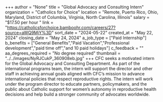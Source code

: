 +++
author = "None"
title = "Global Advocacy and Consulting Intern"
organization = "Catholics for Choice"
location = "Remote, Puerto Rico, Ohio, Maryland, District of Columbia, Virginia, North Carolina, Illinois"
salary = "$17.50 per hour "
link = "https://catholicsforchoice.bamboohr.com/careers/27?source=aWQ9MjY%3D"
sort_date = "2024-05-22"
created_at = "May 22, 2024"
closing_date = "May 24, 2024"
a_job_type = ["Paid Internship"]
b_benefits = ["General Benefits","Paid Vacation","Professional development","paid time off","and 10 paid holidays"]
c_feedback = ""
aa_degrees_required = "No degree required"
thumbnail = "../../images/NyRJCukP_360908eb.jpg"
+++
CFC seeks a motivated intern for the Global Advocacy and Consulting Department. As part of the international programs team, the intern will support the director and other staff in achieving annual goals aligned with CFC’s mission to advance international policies that respect reproductive rights. The intern will work under the program director to educate partners, policymakers, and the public about Catholic support for women’s autonomy in reproductive health decisions and help build a stronger community of advocates worldwide.